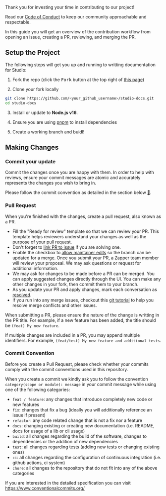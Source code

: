 Thank you for investing your time in contributing to our project!

Read our [Code of Conduct](./CODE_OF_CONDUCT.md) to keep our community approachable and respectable.

In this guide you will get an overview of the contribution workflow from opening an issue, creating a PR, reviewing, and merging the PR.

## Setup the Project

The following steps will get you up and running to writting documentation for Studio:

1. Fork the repo (click the <kbd>Fork</kbd> button at the top right of
   [this page](https://github.com/Zapper-fi/studio-docs))

2. Clone your fork locally

```sh
git clone https://github.com/<your_github_username>/studio-docs.git
cd studio-docs
```

3. Install or update to **Node.js v16**.

4. Ensure you are using [pnpm](https://pnpm.io/) to install dependencies

5. Create a working branch and buidl!

## Making Changes

### Commit your update

Commit the changes once you are happy with them. In order to help with reviews, ensure your commit messages are atomic
and accurately represents the changes you wish to bring in.

Please follow the commit convention as detailed in the section below [🔗](./CONTRIBUTING.md#commit-convention).

### Pull Request

When you're finished with the changes, create a pull request, also known as a PR.

- Fill the "Ready for review" template so that we can review your PR. This template helps reviewers understand your changes as well as the purpose of your pull request.
- Don't forget to [link PR to issue](https://docs.github.com/en/issues/tracking-your-work-with-issues/linking-a-pull-request-to-an-issue) if you are solving one.
- Enable the checkbox to [allow maintainer edits](https://docs.github.com/en/github/collaborating-with-issues-and-pull-requests/allowing-changes-to-a-pull-request-branch-created-from-a-fork) so the branch can be updated for a merge.
  Once you submit your PR, a Zapper team member will review your proposal. We may ask questions or request for additional information.
- We may ask for changes to be made before a PR can be merged. You can apply suggested changes directly through the UI. You can make any other changes in your fork, then commit them to your branch.
- As you update your PR and apply changes, mark each conversation as [resolved](https://docs.github.com/en/github/collaborating-with-issues-and-pull-requests/commenting-on-a-pull-request#resolving-conversations).
- If you run into any merge issues, checkout this [git tutorial](https://lab.github.com/githubtraining/managing-merge-conflicts) to help you resolve merge conflicts and other issues.

When submitting a PR, please ensure the nature of the change is writting in the PR title. For example,
if a new feature has been added, the title should be `(feat) My new feature`.

If multiple changes are included in a PR, you may append multiple identifiers. For example,
`(feat/test) My new feature and additional tests`.

### Commit Convention

Before you create a Pull Request, please check whether your commits comply with
the commit conventions used in this repository.

When you create a commit we kindly ask you to follow the convention
`category(scope or module): message` in your commit message while using one of
the following categories:

- `feat / feature`: any changes that introduce completely new code or new
  features
- `fix`: changes that fix a bug (ideally you will additionally reference an
  issue if present)
- `refactor`: any code related change that is not a fix nor a feature
- `docs`: changing existing or creating new documentation (i.e. README, docs for
  usage of a lib or cli usage)
- `build`: all changes regarding the build of the software, changes to
  dependencies or the addition of new dependencies
- `test`: all changes regarding tests (adding new tests or changing existing
  ones)
- `ci`: all changes regarding the configuration of continuous integration (i.e.
  github actions, ci system)
- `chore`: all changes to the repository that do not fit into any of the above
  categories

If you are interested in the detailed specification you can visit
https://www.conventionalcommits.org/

